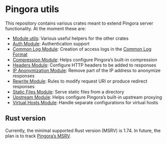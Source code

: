 # Pingora utils

This repository contains various crates meant to extend Pingora server functionality. At the moment these are:

* [Module utils](../../tree/main/module-utils): Various useful helpers for the other crates
* [Auth Module](../../tree/main/auth-module): Authentication support
* [Common Log Module](../../tree/main/common-log-module): Creation of access logs in the [Common Log Format](https://en.wikipedia.org/wiki/Common_Log_Format)
* [Compression Module](../../tree/main/compression-module): Helps configure Pingora’s built-in compression
* [Headers Module](../../tree/main/headers-module): Configure HTTP headers to be added to responses
* [IP Anonymization Module](../../tree/main/ip-anonymization-module): Remove part of the IP address to anonymize responses
* [Rewrite Module](../../tree/main/rewrite-module): Rules to modify request URI or produce redirect responses
* [Static Files Module](../../tree/main/static-files-module): Serve static files from a directory
* [Upstream Module](../../tree/main/upstream-module): Helps configure Pingora’s built-in upstream proxying
* [Virtual Hosts Module](../../tree/main/virtual-hosts-module): Handle separate configurations for virtual hosts

## Rust version

Currently, the minimal supported Rust version (MSRV) is 1.74. In future, the plan is to track [Pingora’s MSRV](https://github.com/cloudflare/pingora/?tab=readme-ov-file#rust-version).
